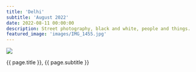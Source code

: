 ```yaml
---
title: 'Delhi'
subtitle: 'August 2022'
date: 2022-08-11 00:00:00
description: Street photography, black and white, people and things.
featured_image: 'images/IMG_1455.jpg'
---
```


![]({{site.baseurl}}/images/IMG_1455.jpg)

<div class="wrap">

<p>{{ page.title }}, {{ page.subtitle }}</p>

</div>
